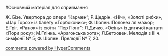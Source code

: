 <div id="hypercomments_widget" class="js-hypercomments-widget invisible"></div>


#Основний матеріал для сприймання

Ж. Бізе. Увертюра до опери   “Кармен”; Р.Щедрін. «Ніч», «Золоті рибки», «Цар Горох» із балету «Горбоконик»; Ф. Шопен. Полонез ля мажор; Е.Гріг. «Ранок» із сюїти  “Пер Гюнт”; Л.Дичко. «Осінь» із дитячої кантати «Пори року»;  М.Глінка. «Арагонська хота»; Л.Бетховен. Мелодія з ІІІ ч. симфонії № 5; Ф. Шопен. Прелюдії № 7, 20.  

<div class="js-hypercomments-container">
    <a href="http://hypercomments.com" class="hc-link" title="comments widget">comments powered by HyperComments</a>
</div>